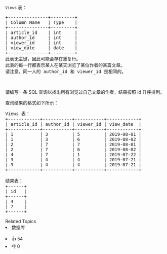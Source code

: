<p><code>Views</code>&nbsp;表：</p>

<pre>
+---------------+---------+
| Column Name   | Type    |
+---------------+---------+
| article_id    | int     |
| author_id     | int     |
| viewer_id     | int     |
| view_date     | date    |
+---------------+---------+
此表无主键，因此可能会存在重复行。
此表的每一行都表示某人在某天浏览了某位作者的某篇文章。
请注意，同一人的 author_id 和 viewer_id 是相同的。
</pre>

<p>&nbsp;</p>

<p>请编写一条 SQL 查询以找出所有浏览过自己文章的作者，结果按照 id 升序排列。</p>

<p>查询结果的格式如下所示：</p>

<pre>
Views 表：
+------------+-----------+-----------+------------+
| article_id | author_id | viewer_id | view_date  |
+------------+-----------+-----------+------------+
| 1          | 3         | 5         | 2019-08-01 |
| 1          | 3         | 6         | 2019-08-02 |
| 2          | 7         | 7         | 2019-08-01 |
| 2          | 7         | 6         | 2019-08-02 |
| 4          | 7         | 1         | 2019-07-22 |
| 3          | 4         | 4         | 2019-07-21 |
| 3          | 4         | 4         | 2019-07-21 |
+------------+-----------+-----------+------------+

结果表：
+------+
| id   |
+------+
| 4    |
| 7    |
+------+
</pre>

<div><div>Related Topics</div><div><li>数据库</li></div></div><br><div><li>👍 54</li><li>👎 0</li></div>